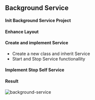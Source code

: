 ## Background Service

#### Init Background Service Project

#### Enhance Layout

#### Create and implement Service
- Create a new class and inherit Service
- Start and Stop Service functionallity

#### Implement Stop Self Service

#### Result
![background-service](https://user-images.githubusercontent.com/27923352/193579136-9b6ad41b-33ab-4cdd-9bc5-82b9d3e77681.gif)
